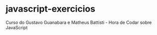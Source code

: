 # javascript-exercicios
 Curso do Gustavo Guanabara e Matheus Battisti - Hora de Codar sobre JavaScript
